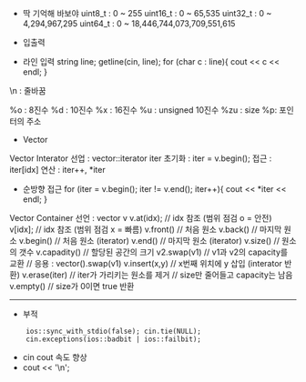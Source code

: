 - 딱 기억해 바보야 
uint8_t : 0 ~ 255
uint16_t : 0 ~ 65,535
uint32_t : 0 ~ 4,294,967,295
uint64_t : 0 ~ 18,446,744,073,709,551,615

- 입출력
* 라인 입력
string line;
getline(cin, line);
for (char c : line){
    cout << c << endl;
}

\n : 줄바꿈

%o : 8진수
%d : 10진수
%x : 16진수
%u : unsigned 10진수
%zu : size
%p: 포인터의 주소

- Vector

Vector Interator
선업 : vector<data type>::iterator iter
초기화 : iter = v.begin();
접근 : iter[idx]
연산 : iter++, *iter
* 순방향 접근
for (iter = v.begin(); iter != v.end(); iter++){
    cout << *iter << endl;
}

Vector Container
선언 : vector<data type> v
v.at(idx);      // idx 참조 (범위 점검 o = 안전)
v[idx];         // idx 참조 (범위 점검 x = 빠름)
v.front()       // 처음 원소
v.back()        // 마지막 원소
v.begin()       // 처음 원소 (iterator)
v.end()         // 마지막 원소 (iterator)
v.size()        // 원소의 갯수
v.capadity()    // 할당된 공간의 크기
v2.swap(v1)     // v1과 v2의 capacity를 교환 
                // 응용 : vector<int>().swap(v1)
v.insert(x,y)   // x번째 위치에 y 삽입 (interator 반환)
v.erase(iter)   // iter가 가리키는 원소를 제거
                // size만 줄어들고 capacity는 남음
v.empty()       // size가 0이면 true 반환

---
- 부적 
```
    ios::sync_with_stdio(false); cin.tie(NULL);
    cin.exceptions(ios::badbit | ios::failbit);
```
* cin cout 속도 향상
* cout << '\n';
